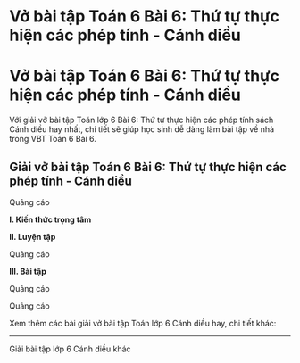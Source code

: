 # Vở bài tập Toán 6 Bài 6: Thứ tự thực hiện các phép tính - Cánh diều

# Vở bài tập Toán 6 Bài 6: Thứ tự thực hiện các phép tính - Cánh diều

Với giải vở bài tập Toán lớp 6 Bài 6: Thứ tự thực hiện các phép tính sách Cánh diều hay nhất, chi tiết sẽ giúp học sinh dễ dàng làm bài tập về nhà trong VBT Toán 6 Bài 6.

## Giải vở bài tập Toán 6 Bài 6: Thứ tự thực hiện các phép tính - Cánh diều

Quảng cáo

**I. Kiến thức trọng tâm**

**II. Luyện tập**

Quảng cáo

**III. Bài tập**

Quảng cáo

Quảng cáo

Xem thêm các bài giải vở bài tập Toán lớp 6 Cánh diều hay, chi tiết khác:

* * *

Giải bài tập lớp 6 Cánh diều khác
